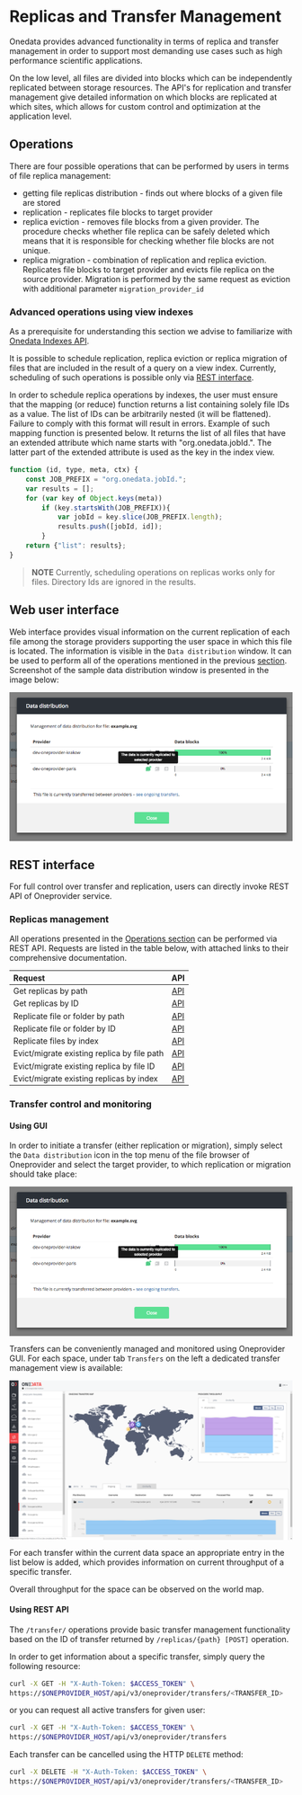 # Replicas and Transfer Management

<!-- toc -->

Onedata provides advanced functionality in terms of replica and transfer management in order to support most demanding use cases such as high performance scientific applications.

On the low level, all files are divided into blocks which can be independently replicated between storage resources. The API's for replication and transfer management give detailed information on which blocks are replicated at which sites, which allows for custom control and optimization at the application level.

## Operations
There are four possible operations that can be performed by users in terms of file replica management:
* getting file replicas distribution - finds out where blocks of a given file are stored
* replication - replicates file blocks to target provider
* replica eviction - removes file blocks from a given provider. 
The procedure checks whether file replica can be safely deleted which means that it is responsible for checking whether file blocks are not unique. 
* replica migration - combination of replication and replica eviction. Replicates file blocks to target provider and evicts file replica on the source provider. Migration is performed by the same request as eviction with additional parameter `migration_provider_id`

### Advanced operations using view indexes
As a prerequisite for understanding this section we advise to familiarize with [Onedata Indexes API](metadata.md#advanced-metadata-queries).

It is possible to schedule replication, replica eviction or replica migration of files that are included in the result of a query on a view index.
Currently, scheduling of such operations is possible only via [REST interface](#rest-interface).

In order to schedule replica operations by indexes, the user must ensure that the mapping (or reduce) function returns a list containing solely file IDs as a value. The list of IDs can be arbitrarily nested (it will be flattened).
Failure to comply with this format will result in errors.
Example of such mapping function is presented below. It returns the list of all files that have an extended attribute which name starts with "org.onedata.jobId.".
The latter part of the extended attribute is used as the key in the index view. 
```javascript
function (id, type, meta, ctx) {
    const JOB_PREFIX = "org.onedata.jobId.";
    var results = [];
    for (var key of Object.keys(meta))
        if (key.startsWith(JOB_PREFIX)){
            var jobId = key.slice(JOB_PREFIX.length);
            results.push([jobId, id]);
        }
    return {"list": results};
}
```
> **NOTE**
> Currently, scheduling operations on replicas works only for files. Directory Ids are ignored in the results.


## Web user interface

Web interface provides visual information on the current replication of each file among the storage providers supporting the user space in which this file is located.
The information is visible in the `Data distribution` window. It can be used to perform all of the operations mentioned in the previous [section](#operations).
Screenshot of the sample data distribution window is presented in the image below:

<img  style="display:block;margin:0 auto;" src="../img/transfers_menu.png">

## REST interface

For full control over transfer and replication, users can directly invoke REST API of Oneprovider service.

### Replicas management

All operations presented in the [Operations section](#operations) can be performed via REST API.
Requests are listed in the table below, with attached links to their comprehensive documentation.

| Request                                     |                                             API                                             |
|:--------------------------------------------|:-------------------------------------------------------------------------------------------:|
| Get replicas by path                        | [API](https://onedata.org/#/home/api/latest/oneprovider?anchor=operation/get_file_replicas) |
| Get replicas by ID                          | [API](https://onedata.org/#/home/api/latest/oneprovider?anchor=operation/get_file_replicas_by_id)|
| Replicate file or folder by path            | [API](https://onedata.org/#/home/api/latest/oneprovider?anchor=operation/replicate_file)         |
| Replicate file or folder by ID              | [API](https://onedata.org/#/home/api/latest/oneprovider?anchor=operation/replicate_file_by_id)   |
| Replicate files by index                    | [API](https://onedata.org/#/home/api/latest/oneprovider?anchor=operation/replicate_file_by_id)|
| Evict/migrate existing replica by file path | [API](https://onedata.org/#/home/api/latest/oneprovider?anchor=operation/evict_replica)|
| Evict/migrate existing replica by file ID   | [API](https://onedata.org/#/home/api/latest/oneprovider?anchor=operation/evict_replica_by_id)|
| Evict/migrate existing replicas by index    | [API](https://onedata.org/#/home/api/latest/oneprovider?anchor=operation/evict_replica_by_id)|
 
### Transfer control and monitoring

#### Using GUI
In order to initiate a transfer (either replication or migration),
simply select the `Data distribution` icon in the top
menu of the file browser of Oneprovider and select the target provider, to which
replication or migration should take place:

<img  style="display:block;margin:0 auto;" src="../img/transfers_menu.png">


Transfers can be conveniently managed and monitored using Oneprovider GUI. 
For each space, under tab `Transfers` on the left a dedicated transfer management
view is available:

<img  style="display:block;margin:0 auto;" src="../img/transfers.png">

For each transfer within the current data space an appropriate entry in the list below is
added, which provides information on current throughput of a specific transfer.

Overall throughput for the space can be observed on the world map.

#### Using REST API

The `/transfer/` operations provide basic transfer management functionality based on the ID of transfer returned by `/replicas/{path} [POST]` operation.

In order to get information about a specific transfer, simply query the following resource:

```bash
curl -X GET -H "X-Auth-Token: $ACCESS_TOKEN" \
https://$ONEPROVIDER_HOST/api/v3/oneprovider/transfers/<TRANSFER_ID>
```

or you can request all active transfers for given user:
```bash
curl -X GET -H "X-Auth-Token: $ACCESS_TOKEN" \
https://$ONEPROVIDER_HOST/api/v3/oneprovider/transfers
```

Each transfer can be cancelled using the HTTP `DELETE` method:
```bash
curl -X DELETE -H "X-Auth-Token: $ACCESS_TOKEN" \
https://$ONEPROVIDER_HOST/api/v3/oneprovider/transfers/<TRANSFER_ID>
```

